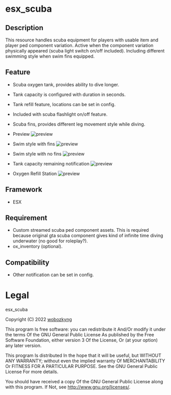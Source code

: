# esx_scuba

## Description
This resource handles scuba equipment for players with usable item and player ped component variation. Active when the component variation physically appeared (scuba light switch on/off included). Including different swimming style when swim fins equipped.

## Feature
- Scuba oxygen tank, provides ability to dive longer.
- Tank capacity is configured with duration in seconds.
- Tank refill feature, locations can be set in config.
- Included with scuba flashlight on/off feature.
- Scuba fins, provides different leg movement style while diving.

- Preview
![preview](https://cdn.discordapp.com/attachments/1058722928147038269/1059145768897884231/image.png)

- Swim style with fins
![preview](https://cdn.discordapp.com/attachments/1058722928147038269/1059147393230196796/image.png)

- Swim style with no fins
![preview](https://cdn.discordapp.com/attachments/1058722928147038269/1059147742213054576/image.png)

- Tank capacity remaining notification
![preview](https://cdn.discordapp.com/attachments/1058722928147038269/1059149277055688785/image.png)

- Oxygen Refill Station
![preview](https://cdn.discordapp.com/attachments/1058722928147038269/1059150340596973568/image.png)

## Framework
- ESX

## Requirement
- Custom streamed scuba ped component assets. This is required because original gta scuba component gives kind of infinite time diving underwater (no good for roleplay?).
- ox_inventory (optional).

## Compatibility
- Other notification can be set in config.

# Legal

esx_scuba

Copyright (C) 2022 [wobozkyng](https://github.com/wobozkyng)

This program Is free software: you can redistribute it And/Or modify it under the terms Of the GNU General Public License As published by the Free Software Foundation, either version 3 Of the License, Or (at your option) any later version.

This program Is distributed In the hope that it will be useful, but WITHOUT ANY WARRANTY; without even the implied warranty Of MERCHANTABILITY Or FITNESS FOR A PARTICULAR PURPOSE. See the GNU General Public License For more details.

You should have received a copy Of the GNU General Public License along with this program. If Not, see http://www.gnu.org/licenses/.